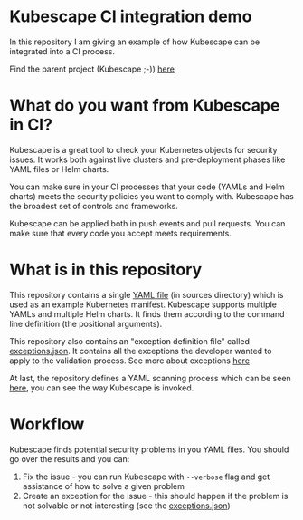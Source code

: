 # Kubescape CI integration demo 
In this repository I am giving an example of how Kubescape can be integrated into a CI process.

Find the parent project (Kubescape ;-)) [here](https://github.com/armosec/kubescape)

# What do you want from Kubescape in CI?
Kubescape is a great tool to check your Kubernetes objects for security issues. It works both against live clusters and pre-deployment phases like YAML files or Helm charts.

You can make sure in your CI processes that your code (YAMLs and Helm charts) meets the security policies you want to comply with. Kubescape has the broadest set of controls and frameworks. 

Kubescape can be applied both in push events and pull requests. You can make sure that every code you accept meets requirements.

# What is in this repository
This repository contains a single [YAML file](sources/nginx-deployment.yaml) (in sources directory) which is used as an example Kubernetes manifest. Kubescape supports multiple YAMLs and multiple Helm charts. It finds them according to the command line definition (the positional arguments).

This repository also contains an "exception definition file" called [exceptions.json](.github/assets/kubescape/exceptions.json). It contains all the exceptions the developer wanted to apply to the validation process. See more about exceptions [here](https://github.com/armosec/kubescape/blob/master/examples/exceptions/README.md)

At last, the repository defines a YAML scanning process which can be seen [here](.github/workflows/build.yaml), you can see the way Kubescape is invoked.

# Workflow
Kubescape finds potential security problems in you YAML files. You should go over the results and you can:
1. Fix the issue - you can run Kubescape with `--verbose` flag and get assistance of how to solve a given problem
2. Create an exception for the issue - this should happen if the problem is not solvable or not interesting (see the [exceptions.json](.github/assets/kubescape/exceptions.json))









